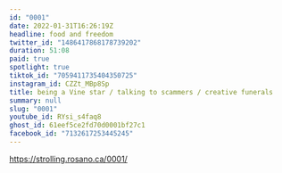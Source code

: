 ```yaml
---
id: "0001"
date: 2022-01-31T16:26:19Z
headline: food and freedom
twitter_id: "1486417868178739202"
duration: 51:08
paid: true
spotlight: true
tiktok_id: "7059411735404350725"
instagram_id: CZZt_MBp8Sp
title: being a Vine star / talking to scammers / creative funerals
summary: null
slug: "0001"
youtube_id: RYsi_s4faq8
ghost_id: 61eef5ce2fd70d0001bf27c1
facebook_id: "7132617253445245"
---
```

https://strolling.rosano.ca/0001/
